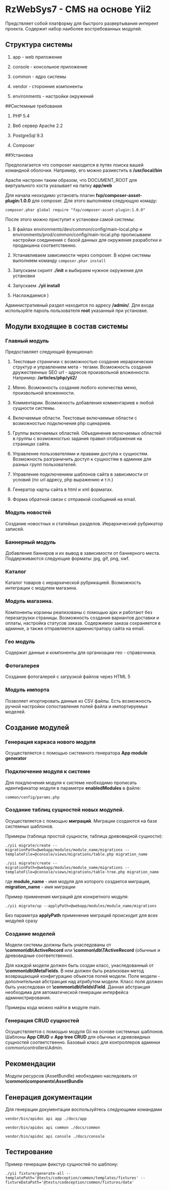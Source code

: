 # RzWebSys7 - CMS на основе Yii2

Предствляет собой платформу для быстрого развертывания интерент проекта. Содержит набор наиболее востребованных модулей.

## Структура системы

1) app - web приложение

2) console - консольное приложение

3) common - ядро системы

4) vendor - сторонние компоненты

5) environments - настройки окружений

##Системные требования

1) PHP 5.4

2) Веб сервер Apache 2.2

3) PostgreSql 9.3

4) Composer

##Установка

Предполагается что composer находится в путях поиска вашей командной оболочки. Например, его можно разместить в **/usr/local/bin**

Apache настроен таким образом, что DOCUMENT_ROOT для виртуального хоста указывает на папку **app/web** 

Для начала неоходимо установть плагин **fxp/composer-asset-plugin:1.0.0** для composer. Для этого выполняем следующую комаду:

`composer.phar global require "fxp/composer-asset-plugin:1.0.0"`

После этого можно приступит к установки самой системы:

1) В файлах environments/dev/common/config/main-local.php и environments/prod/common/config/main-local.php
прописываем настройки соединения с базой данных для окружения разработки и продакшена соответственно.

2) Устанавливаем зависимости через composer. В корне системы выполняем команду `composer.phar install`

3) Запускаем скрипт **./init** и выбираем нужное окружение для установки

4) Запускаем **./yii install**

5) Наслаждаемся )

Административный раздел находится по адресу **/admin/**. Для входа используйте пароль пользователя **root** указанный при установке. 

## Модули входящие в состав системы

### Главный модуль

Предоставляет следующий функционал:

1.  Текстовые странички с возможностью создание иерархических структур и управлением мета - тегами. Возможность создания дружественных SEO url - адресов произвольной вложенности.
Например: **/articles/php/yii2/**

2.  Меню. Возможность создания любого количества меню, произвольной вложенности.

3.  Комментарии. Возможность добавления комментариев к любой сущности системы.

4.  Включаемые области. Текстовые включаемые области с возможностью подключения php сценариев.

5.  Группы включаемых областей. Объединение включаемых областей в группы с возможностью задания правил отображения на страницах сайта.

6.  Управление пользователями и правами доступа к сущностям. Возможность разграничить доступ к сущностям в админке для разных групп пользователей.

7.  Управление подключением шаблонов сайта в зависимости от условий (по url адресу, php выражению и т.п.)

8.  Генератор карты сайта в html и xml форматах.

9.  Форма обратной связи с отправкой сообщений на email. 

### Модуль новостей

Создание новостных и статейных разделов. Иерархический рубрикатор записей.

### Баннерный модуль

Добавление баннеров и их вывод в зависимости от баннерного места. Поддерживаются следующие форматы: jpg, gif, png, swf.

### Каталог

Каталог товаров с иерархической рубрикацией. Возможность интеграции с модулем магазина.

### Модуль магазина.

Компоненты корзины реализованы с помощью ajax и работают без перезагрузки страницы. Возможность создания вариантов доставки и оплаты, настройка статусов заказа. Содержимое заказа сохраняется в админке,
а также отправляется администратору сайта на email.

### Гео модуль

Содержит данные и компоненты для организации гео - справочника.

### Фотогалерея

Создание фотогалерей с загрузкой файлов через HTML 5

### Модуль импорта

Позволяет ипортировать данные из CSV файлы. Есть возможность ручной настройки сопоставления полей файла и импортируемых моделей.

## Создание модулей

### Генерация каркаса нового модуля

Осуществляется с помощью системного генератора **App module generator**

### Подключение модуля к системе

Для покдлючения модуля к системе необходимо прописать идентификатор модуля в параметре **enabledModules** в файле:

```
common/config/params.php
```

### Создание таблиц сущностей новых модулей.

Осуществляется с помощью **миграций**. Миграции создаются на базе системных шаблонов.

Примеры (таблица простой сущности, таблица древовидной сущности):

```
./yii migrate/create --migrationPath=@webapp/modules/module_name/migrations --templateFile=@console/views/migrations/table.php migration_name
```

```
./yii migrate/create --migrationPath=@webapp/modules/module_name/migrations --templateFile=@console/views/migrations/table-tree.php migration_name
```

где **module_name** - имя модуля для которого создается миграция, **migration_name** - имя миграции

Пример применения миграций для конкретного модуля:

```
./yii migrate/up --applyPath=@webapp/modules/module_name/migrations
```

Без параметра **applyPath** применение миграций происходит для всех модулей сразу

### Создание моделей

Модели системы должны быть унаследованы от **\common\db\ActiveRecord** или **\common\db\TActiveRecord**
(обычные и древовидные соответственно).

Для каждой модели должен быть создан класс, унаследованный от **\common\db\MetaFields**. В нем должен быть реализован метод возвращающий конфигурацию объектов полей модели.
Поле модели - дополнительная абстракция над атрибутом модели. Класс поля должен быть унаследован от **\common\db\fields\Field**. Данная абстракция необходима для автоматической
генерации интерфейса администрирования.

Примеры кода можно найти в модуле main.

### Генерация CRUD сущностей

Осуществляется с помощью модуля Gii на основе системных шаблонов. Шаблоны **App CRUD** и **App tree CRUD**
для обычных и древовидных сущностей соответственно.
Базовый класс для контроллеров админки common\controllers\Admin.

## Рекомендации

Модули ресурсов (AssetBundle) необходимо наследовать от **\common\components\AssetBundle**

## Генерация документации

Для генерации документации воспользуйтесь следующими командами

```
vendor/bin/apidoc api app ./docs/app
```

```
vendor/bin/apidoc api common ./docs/common
```

```
vendor/bin/apidoc api console ./docs/console
```

Тестирование
------------

Пример генерации фикстур сущностей по шаблону:

```
./yii fixture/generate-all --templatePath='@tests/codeception/common/templates/fixtures' --fixtureDataPath='@tests/codeception/common/fixtures/data'
```